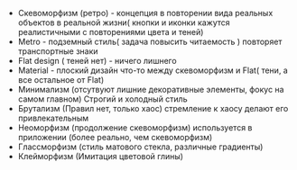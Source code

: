 - Скевоморфизм (ретро) - концепция в повторении вида реальных объектов в реальной жизни( кнопки и иконки кажутся реалистичными с повторениями цвета и теней)
- Metro - подземный стиль( задача повысить читаемость ) повторяет транспортные знаки
- Flat design ( теней нет) - ничего лишнего
- Material - плоский дизайн что-то между скевоморфизм и Flat( тени, а все остальное от Flat)
- Минимализм (отсутвуют лишние декоративные элементы, фокус на самом главном) Строгий и холодный стиль
- Брутализм (Правил нет, только хаос) стремление к хаосу делают его привлекательным
- Неоморфизм (продолжение скевоморфизм) используется в приложении (более реально, чем скевоморфизм)
- Глассморфизм (стиль матового стекла, различные градиенты)
- Клейморфизм (Имитация цветовой глины)